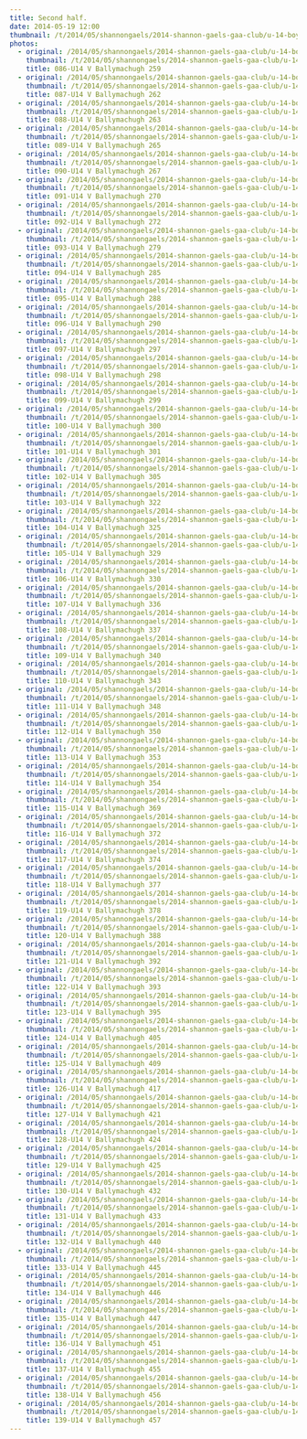 ```yaml
---
title: Second half.
date: 2014-05-19 12:00
thumbnail: /t/2014/05/shannongaels/2014-shannon-gaels-gaa-club/u-14-boys-v-ballymachugh/second-half/086-u14-v-ballymachugh-259.jpg
photos:
  - original: /2014/05/shannongaels/2014-shannon-gaels-gaa-club/u-14-boys-v-ballymachugh/second-half/086-u14-v-ballymachugh-259.jpg
    thumbnail: /t/2014/05/shannongaels/2014-shannon-gaels-gaa-club/u-14-boys-v-ballymachugh/second-half/086-u14-v-ballymachugh-259.jpg
    title: 086-U14 V Ballymachugh 259
  - original: /2014/05/shannongaels/2014-shannon-gaels-gaa-club/u-14-boys-v-ballymachugh/second-half/087-u14-v-ballymachugh-262.jpg
    thumbnail: /t/2014/05/shannongaels/2014-shannon-gaels-gaa-club/u-14-boys-v-ballymachugh/second-half/087-u14-v-ballymachugh-262.jpg
    title: 087-U14 V Ballymachugh 262
  - original: /2014/05/shannongaels/2014-shannon-gaels-gaa-club/u-14-boys-v-ballymachugh/second-half/088-u14-v-ballymachugh-263.jpg
    thumbnail: /t/2014/05/shannongaels/2014-shannon-gaels-gaa-club/u-14-boys-v-ballymachugh/second-half/088-u14-v-ballymachugh-263.jpg
    title: 088-U14 V Ballymachugh 263
  - original: /2014/05/shannongaels/2014-shannon-gaels-gaa-club/u-14-boys-v-ballymachugh/second-half/089-u14-v-ballymachugh-265.jpg
    thumbnail: /t/2014/05/shannongaels/2014-shannon-gaels-gaa-club/u-14-boys-v-ballymachugh/second-half/089-u14-v-ballymachugh-265.jpg
    title: 089-U14 V Ballymachugh 265
  - original: /2014/05/shannongaels/2014-shannon-gaels-gaa-club/u-14-boys-v-ballymachugh/second-half/090-u14-v-ballymachugh-267.jpg
    thumbnail: /t/2014/05/shannongaels/2014-shannon-gaels-gaa-club/u-14-boys-v-ballymachugh/second-half/090-u14-v-ballymachugh-267.jpg
    title: 090-U14 V Ballymachugh 267
  - original: /2014/05/shannongaels/2014-shannon-gaels-gaa-club/u-14-boys-v-ballymachugh/second-half/091-u14-v-ballymachugh-270.jpg
    thumbnail: /t/2014/05/shannongaels/2014-shannon-gaels-gaa-club/u-14-boys-v-ballymachugh/second-half/091-u14-v-ballymachugh-270.jpg
    title: 091-U14 V Ballymachugh 270
  - original: /2014/05/shannongaels/2014-shannon-gaels-gaa-club/u-14-boys-v-ballymachugh/second-half/092-u14-v-ballymachugh-272.jpg
    thumbnail: /t/2014/05/shannongaels/2014-shannon-gaels-gaa-club/u-14-boys-v-ballymachugh/second-half/092-u14-v-ballymachugh-272.jpg
    title: 092-U14 V Ballymachugh 272
  - original: /2014/05/shannongaels/2014-shannon-gaels-gaa-club/u-14-boys-v-ballymachugh/second-half/093-u14-v-ballymachugh-279.jpg
    thumbnail: /t/2014/05/shannongaels/2014-shannon-gaels-gaa-club/u-14-boys-v-ballymachugh/second-half/093-u14-v-ballymachugh-279.jpg
    title: 093-U14 V Ballymachugh 279
  - original: /2014/05/shannongaels/2014-shannon-gaels-gaa-club/u-14-boys-v-ballymachugh/second-half/094-u14-v-ballymachugh-285.jpg
    thumbnail: /t/2014/05/shannongaels/2014-shannon-gaels-gaa-club/u-14-boys-v-ballymachugh/second-half/094-u14-v-ballymachugh-285.jpg
    title: 094-U14 V Ballymachugh 285
  - original: /2014/05/shannongaels/2014-shannon-gaels-gaa-club/u-14-boys-v-ballymachugh/second-half/095-u14-v-ballymachugh-288.jpg
    thumbnail: /t/2014/05/shannongaels/2014-shannon-gaels-gaa-club/u-14-boys-v-ballymachugh/second-half/095-u14-v-ballymachugh-288.jpg
    title: 095-U14 V Ballymachugh 288
  - original: /2014/05/shannongaels/2014-shannon-gaels-gaa-club/u-14-boys-v-ballymachugh/second-half/096-u14-v-ballymachugh-290.jpg
    thumbnail: /t/2014/05/shannongaels/2014-shannon-gaels-gaa-club/u-14-boys-v-ballymachugh/second-half/096-u14-v-ballymachugh-290.jpg
    title: 096-U14 V Ballymachugh 290
  - original: /2014/05/shannongaels/2014-shannon-gaels-gaa-club/u-14-boys-v-ballymachugh/second-half/097-u14-v-ballymachugh-297.jpg
    thumbnail: /t/2014/05/shannongaels/2014-shannon-gaels-gaa-club/u-14-boys-v-ballymachugh/second-half/097-u14-v-ballymachugh-297.jpg
    title: 097-U14 V Ballymachugh 297
  - original: /2014/05/shannongaels/2014-shannon-gaels-gaa-club/u-14-boys-v-ballymachugh/second-half/098-u14-v-ballymachugh-298.jpg
    thumbnail: /t/2014/05/shannongaels/2014-shannon-gaels-gaa-club/u-14-boys-v-ballymachugh/second-half/098-u14-v-ballymachugh-298.jpg
    title: 098-U14 V Ballymachugh 298
  - original: /2014/05/shannongaels/2014-shannon-gaels-gaa-club/u-14-boys-v-ballymachugh/second-half/099-u14-v-ballymachugh-299.jpg
    thumbnail: /t/2014/05/shannongaels/2014-shannon-gaels-gaa-club/u-14-boys-v-ballymachugh/second-half/099-u14-v-ballymachugh-299.jpg
    title: 099-U14 V Ballymachugh 299
  - original: /2014/05/shannongaels/2014-shannon-gaels-gaa-club/u-14-boys-v-ballymachugh/second-half/100-u14-v-ballymachugh-300.jpg
    thumbnail: /t/2014/05/shannongaels/2014-shannon-gaels-gaa-club/u-14-boys-v-ballymachugh/second-half/100-u14-v-ballymachugh-300.jpg
    title: 100-U14 V Ballymachugh 300
  - original: /2014/05/shannongaels/2014-shannon-gaels-gaa-club/u-14-boys-v-ballymachugh/second-half/101-u14-v-ballymachugh-301.jpg
    thumbnail: /t/2014/05/shannongaels/2014-shannon-gaels-gaa-club/u-14-boys-v-ballymachugh/second-half/101-u14-v-ballymachugh-301.jpg
    title: 101-U14 V Ballymachugh 301
  - original: /2014/05/shannongaels/2014-shannon-gaels-gaa-club/u-14-boys-v-ballymachugh/second-half/102-u14-v-ballymachugh-305.jpg
    thumbnail: /t/2014/05/shannongaels/2014-shannon-gaels-gaa-club/u-14-boys-v-ballymachugh/second-half/102-u14-v-ballymachugh-305.jpg
    title: 102-U14 V Ballymachugh 305
  - original: /2014/05/shannongaels/2014-shannon-gaels-gaa-club/u-14-boys-v-ballymachugh/second-half/103-u14-v-ballymachugh-322.jpg
    thumbnail: /t/2014/05/shannongaels/2014-shannon-gaels-gaa-club/u-14-boys-v-ballymachugh/second-half/103-u14-v-ballymachugh-322.jpg
    title: 103-U14 V Ballymachugh 322
  - original: /2014/05/shannongaels/2014-shannon-gaels-gaa-club/u-14-boys-v-ballymachugh/second-half/104-u14-v-ballymachugh-325.jpg
    thumbnail: /t/2014/05/shannongaels/2014-shannon-gaels-gaa-club/u-14-boys-v-ballymachugh/second-half/104-u14-v-ballymachugh-325.jpg
    title: 104-U14 V Ballymachugh 325
  - original: /2014/05/shannongaels/2014-shannon-gaels-gaa-club/u-14-boys-v-ballymachugh/second-half/105-u14-v-ballymachugh-329.jpg
    thumbnail: /t/2014/05/shannongaels/2014-shannon-gaels-gaa-club/u-14-boys-v-ballymachugh/second-half/105-u14-v-ballymachugh-329.jpg
    title: 105-U14 V Ballymachugh 329
  - original: /2014/05/shannongaels/2014-shannon-gaels-gaa-club/u-14-boys-v-ballymachugh/second-half/106-u14-v-ballymachugh-330.jpg
    thumbnail: /t/2014/05/shannongaels/2014-shannon-gaels-gaa-club/u-14-boys-v-ballymachugh/second-half/106-u14-v-ballymachugh-330.jpg
    title: 106-U14 V Ballymachugh 330
  - original: /2014/05/shannongaels/2014-shannon-gaels-gaa-club/u-14-boys-v-ballymachugh/second-half/107-u14-v-ballymachugh-336.jpg
    thumbnail: /t/2014/05/shannongaels/2014-shannon-gaels-gaa-club/u-14-boys-v-ballymachugh/second-half/107-u14-v-ballymachugh-336.jpg
    title: 107-U14 V Ballymachugh 336
  - original: /2014/05/shannongaels/2014-shannon-gaels-gaa-club/u-14-boys-v-ballymachugh/second-half/108-u14-v-ballymachugh-337.jpg
    thumbnail: /t/2014/05/shannongaels/2014-shannon-gaels-gaa-club/u-14-boys-v-ballymachugh/second-half/108-u14-v-ballymachugh-337.jpg
    title: 108-U14 V Ballymachugh 337
  - original: /2014/05/shannongaels/2014-shannon-gaels-gaa-club/u-14-boys-v-ballymachugh/second-half/109-u14-v-ballymachugh-340.jpg
    thumbnail: /t/2014/05/shannongaels/2014-shannon-gaels-gaa-club/u-14-boys-v-ballymachugh/second-half/109-u14-v-ballymachugh-340.jpg
    title: 109-U14 V Ballymachugh 340
  - original: /2014/05/shannongaels/2014-shannon-gaels-gaa-club/u-14-boys-v-ballymachugh/second-half/110-u14-v-ballymachugh-343.jpg
    thumbnail: /t/2014/05/shannongaels/2014-shannon-gaels-gaa-club/u-14-boys-v-ballymachugh/second-half/110-u14-v-ballymachugh-343.jpg
    title: 110-U14 V Ballymachugh 343
  - original: /2014/05/shannongaels/2014-shannon-gaels-gaa-club/u-14-boys-v-ballymachugh/second-half/111-u14-v-ballymachugh-348.jpg
    thumbnail: /t/2014/05/shannongaels/2014-shannon-gaels-gaa-club/u-14-boys-v-ballymachugh/second-half/111-u14-v-ballymachugh-348.jpg
    title: 111-U14 V Ballymachugh 348
  - original: /2014/05/shannongaels/2014-shannon-gaels-gaa-club/u-14-boys-v-ballymachugh/second-half/112-u14-v-ballymachugh-350.jpg
    thumbnail: /t/2014/05/shannongaels/2014-shannon-gaels-gaa-club/u-14-boys-v-ballymachugh/second-half/112-u14-v-ballymachugh-350.jpg
    title: 112-U14 V Ballymachugh 350
  - original: /2014/05/shannongaels/2014-shannon-gaels-gaa-club/u-14-boys-v-ballymachugh/second-half/113-u14-v-ballymachugh-353.jpg
    thumbnail: /t/2014/05/shannongaels/2014-shannon-gaels-gaa-club/u-14-boys-v-ballymachugh/second-half/113-u14-v-ballymachugh-353.jpg
    title: 113-U14 V Ballymachugh 353
  - original: /2014/05/shannongaels/2014-shannon-gaels-gaa-club/u-14-boys-v-ballymachugh/second-half/114-u14-v-ballymachugh-354.jpg
    thumbnail: /t/2014/05/shannongaels/2014-shannon-gaels-gaa-club/u-14-boys-v-ballymachugh/second-half/114-u14-v-ballymachugh-354.jpg
    title: 114-U14 V Ballymachugh 354
  - original: /2014/05/shannongaels/2014-shannon-gaels-gaa-club/u-14-boys-v-ballymachugh/second-half/115-u14-v-ballymachugh-369.jpg
    thumbnail: /t/2014/05/shannongaels/2014-shannon-gaels-gaa-club/u-14-boys-v-ballymachugh/second-half/115-u14-v-ballymachugh-369.jpg
    title: 115-U14 V Ballymachugh 369
  - original: /2014/05/shannongaels/2014-shannon-gaels-gaa-club/u-14-boys-v-ballymachugh/second-half/116-u14-v-ballymachugh-372.jpg
    thumbnail: /t/2014/05/shannongaels/2014-shannon-gaels-gaa-club/u-14-boys-v-ballymachugh/second-half/116-u14-v-ballymachugh-372.jpg
    title: 116-U14 V Ballymachugh 372
  - original: /2014/05/shannongaels/2014-shannon-gaels-gaa-club/u-14-boys-v-ballymachugh/second-half/117-u14-v-ballymachugh-374.jpg
    thumbnail: /t/2014/05/shannongaels/2014-shannon-gaels-gaa-club/u-14-boys-v-ballymachugh/second-half/117-u14-v-ballymachugh-374.jpg
    title: 117-U14 V Ballymachugh 374
  - original: /2014/05/shannongaels/2014-shannon-gaels-gaa-club/u-14-boys-v-ballymachugh/second-half/118-u14-v-ballymachugh-377.jpg
    thumbnail: /t/2014/05/shannongaels/2014-shannon-gaels-gaa-club/u-14-boys-v-ballymachugh/second-half/118-u14-v-ballymachugh-377.jpg
    title: 118-U14 V Ballymachugh 377
  - original: /2014/05/shannongaels/2014-shannon-gaels-gaa-club/u-14-boys-v-ballymachugh/second-half/119-u14-v-ballymachugh-378.jpg
    thumbnail: /t/2014/05/shannongaels/2014-shannon-gaels-gaa-club/u-14-boys-v-ballymachugh/second-half/119-u14-v-ballymachugh-378.jpg
    title: 119-U14 V Ballymachugh 378
  - original: /2014/05/shannongaels/2014-shannon-gaels-gaa-club/u-14-boys-v-ballymachugh/second-half/120-u14-v-ballymachugh-388.jpg
    thumbnail: /t/2014/05/shannongaels/2014-shannon-gaels-gaa-club/u-14-boys-v-ballymachugh/second-half/120-u14-v-ballymachugh-388.jpg
    title: 120-U14 V Ballymachugh 388
  - original: /2014/05/shannongaels/2014-shannon-gaels-gaa-club/u-14-boys-v-ballymachugh/second-half/121-u14-v-ballymachugh-392.jpg
    thumbnail: /t/2014/05/shannongaels/2014-shannon-gaels-gaa-club/u-14-boys-v-ballymachugh/second-half/121-u14-v-ballymachugh-392.jpg
    title: 121-U14 V Ballymachugh 392
  - original: /2014/05/shannongaels/2014-shannon-gaels-gaa-club/u-14-boys-v-ballymachugh/second-half/122-u14-v-ballymachugh-393.jpg
    thumbnail: /t/2014/05/shannongaels/2014-shannon-gaels-gaa-club/u-14-boys-v-ballymachugh/second-half/122-u14-v-ballymachugh-393.jpg
    title: 122-U14 V Ballymachugh 393
  - original: /2014/05/shannongaels/2014-shannon-gaels-gaa-club/u-14-boys-v-ballymachugh/second-half/123-u14-v-ballymachugh-395.jpg
    thumbnail: /t/2014/05/shannongaels/2014-shannon-gaels-gaa-club/u-14-boys-v-ballymachugh/second-half/123-u14-v-ballymachugh-395.jpg
    title: 123-U14 V Ballymachugh 395
  - original: /2014/05/shannongaels/2014-shannon-gaels-gaa-club/u-14-boys-v-ballymachugh/second-half/124-u14-v-ballymachugh-405.jpg
    thumbnail: /t/2014/05/shannongaels/2014-shannon-gaels-gaa-club/u-14-boys-v-ballymachugh/second-half/124-u14-v-ballymachugh-405.jpg
    title: 124-U14 V Ballymachugh 405
  - original: /2014/05/shannongaels/2014-shannon-gaels-gaa-club/u-14-boys-v-ballymachugh/second-half/125-u14-v-ballymachugh-409.jpg
    thumbnail: /t/2014/05/shannongaels/2014-shannon-gaels-gaa-club/u-14-boys-v-ballymachugh/second-half/125-u14-v-ballymachugh-409.jpg
    title: 125-U14 V Ballymachugh 409
  - original: /2014/05/shannongaels/2014-shannon-gaels-gaa-club/u-14-boys-v-ballymachugh/second-half/126-u14-v-ballymachugh-417.jpg
    thumbnail: /t/2014/05/shannongaels/2014-shannon-gaels-gaa-club/u-14-boys-v-ballymachugh/second-half/126-u14-v-ballymachugh-417.jpg
    title: 126-U14 V Ballymachugh 417
  - original: /2014/05/shannongaels/2014-shannon-gaels-gaa-club/u-14-boys-v-ballymachugh/second-half/127-u14-v-ballymachugh-421.jpg
    thumbnail: /t/2014/05/shannongaels/2014-shannon-gaels-gaa-club/u-14-boys-v-ballymachugh/second-half/127-u14-v-ballymachugh-421.jpg
    title: 127-U14 V Ballymachugh 421
  - original: /2014/05/shannongaels/2014-shannon-gaels-gaa-club/u-14-boys-v-ballymachugh/second-half/128-u14-v-ballymachugh-424.jpg
    thumbnail: /t/2014/05/shannongaels/2014-shannon-gaels-gaa-club/u-14-boys-v-ballymachugh/second-half/128-u14-v-ballymachugh-424.jpg
    title: 128-U14 V Ballymachugh 424
  - original: /2014/05/shannongaels/2014-shannon-gaels-gaa-club/u-14-boys-v-ballymachugh/second-half/129-u14-v-ballymachugh-425.jpg
    thumbnail: /t/2014/05/shannongaels/2014-shannon-gaels-gaa-club/u-14-boys-v-ballymachugh/second-half/129-u14-v-ballymachugh-425.jpg
    title: 129-U14 V Ballymachugh 425
  - original: /2014/05/shannongaels/2014-shannon-gaels-gaa-club/u-14-boys-v-ballymachugh/second-half/130-u14-v-ballymachugh-432.jpg
    thumbnail: /t/2014/05/shannongaels/2014-shannon-gaels-gaa-club/u-14-boys-v-ballymachugh/second-half/130-u14-v-ballymachugh-432.jpg
    title: 130-U14 V Ballymachugh 432
  - original: /2014/05/shannongaels/2014-shannon-gaels-gaa-club/u-14-boys-v-ballymachugh/second-half/131-u14-v-ballymachugh-433.jpg
    thumbnail: /t/2014/05/shannongaels/2014-shannon-gaels-gaa-club/u-14-boys-v-ballymachugh/second-half/131-u14-v-ballymachugh-433.jpg
    title: 131-U14 V Ballymachugh 433
  - original: /2014/05/shannongaels/2014-shannon-gaels-gaa-club/u-14-boys-v-ballymachugh/second-half/132-u14-v-ballymachugh-440.jpg
    thumbnail: /t/2014/05/shannongaels/2014-shannon-gaels-gaa-club/u-14-boys-v-ballymachugh/second-half/132-u14-v-ballymachugh-440.jpg
    title: 132-U14 V Ballymachugh 440
  - original: /2014/05/shannongaels/2014-shannon-gaels-gaa-club/u-14-boys-v-ballymachugh/second-half/133-u14-v-ballymachugh-445.jpg
    thumbnail: /t/2014/05/shannongaels/2014-shannon-gaels-gaa-club/u-14-boys-v-ballymachugh/second-half/133-u14-v-ballymachugh-445.jpg
    title: 133-U14 V Ballymachugh 445
  - original: /2014/05/shannongaels/2014-shannon-gaels-gaa-club/u-14-boys-v-ballymachugh/second-half/134-u14-v-ballymachugh-446.jpg
    thumbnail: /t/2014/05/shannongaels/2014-shannon-gaels-gaa-club/u-14-boys-v-ballymachugh/second-half/134-u14-v-ballymachugh-446.jpg
    title: 134-U14 V Ballymachugh 446
  - original: /2014/05/shannongaels/2014-shannon-gaels-gaa-club/u-14-boys-v-ballymachugh/second-half/135-u14-v-ballymachugh-447.jpg
    thumbnail: /t/2014/05/shannongaels/2014-shannon-gaels-gaa-club/u-14-boys-v-ballymachugh/second-half/135-u14-v-ballymachugh-447.jpg
    title: 135-U14 V Ballymachugh 447
  - original: /2014/05/shannongaels/2014-shannon-gaels-gaa-club/u-14-boys-v-ballymachugh/second-half/136-u14-v-ballymachugh-451.jpg
    thumbnail: /t/2014/05/shannongaels/2014-shannon-gaels-gaa-club/u-14-boys-v-ballymachugh/second-half/136-u14-v-ballymachugh-451.jpg
    title: 136-U14 V Ballymachugh 451
  - original: /2014/05/shannongaels/2014-shannon-gaels-gaa-club/u-14-boys-v-ballymachugh/second-half/137-u14-v-ballymachugh-455.jpg
    thumbnail: /t/2014/05/shannongaels/2014-shannon-gaels-gaa-club/u-14-boys-v-ballymachugh/second-half/137-u14-v-ballymachugh-455.jpg
    title: 137-U14 V Ballymachugh 455
  - original: /2014/05/shannongaels/2014-shannon-gaels-gaa-club/u-14-boys-v-ballymachugh/second-half/138-u14-v-ballymachugh-456.jpg
    thumbnail: /t/2014/05/shannongaels/2014-shannon-gaels-gaa-club/u-14-boys-v-ballymachugh/second-half/138-u14-v-ballymachugh-456.jpg
    title: 138-U14 V Ballymachugh 456
  - original: /2014/05/shannongaels/2014-shannon-gaels-gaa-club/u-14-boys-v-ballymachugh/second-half/139-u14-v-ballymachugh-457.jpg
    thumbnail: /t/2014/05/shannongaels/2014-shannon-gaels-gaa-club/u-14-boys-v-ballymachugh/second-half/139-u14-v-ballymachugh-457.jpg
    title: 139-U14 V Ballymachugh 457
---
```

